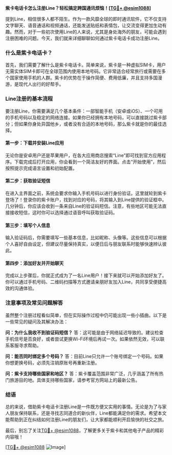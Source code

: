**紫卡电话卡怎么注册Line？轻松搞定跨国通讯烦恼！[[TG💪+ @esim1088](https://t.me/s/esim1088)]**

提到Line，相信很多人都不陌生。作为一款风靡全球的即时通讯软件，它不仅支持文字聊天、语音通话和视频通话，还能发送贴纸和表情包，让交流变得更加生动有趣。然而，对于一些初次使用Line的人来说，尤其是身处海外的朋友，可能会遇到注册困难的问题。今天，我们就来详细聊聊如何通过紫卡电话卡成功注册Line。

### 什么是紫卡电话卡？

首先，我们需要了解什么是紫卡电话卡。简单来说，紫卡是一种虚拟SIM卡，用户无需实体SIM卡即可在全球范围内使用本地号码。它非常适合经常旅行或需要在多个国家使用手机的人群。紫卡的优势在于操作简便、费用低廉，并且支持多国漫游，是现代人出行的好帮手。

### Line注册的基本流程

要注册Line，你需要满足几个基本条件：一部智能手机（安卓或iOS）、一个可用的手机号码以及稳定的网络连接。如果你已经拥有本地号码，可以直接跳过紫卡部分；但如果你身处异国他乡，或者没有合适的本地号码，那么紫卡就是你的最佳选择。

#### 第一步：下载并安装Line应用

无论你是安卓用户还是苹果用户，在各大应用商店搜索“Line”即可找到官方应用程序。下载完成后打开应用，你会看到一个简洁友好的界面。点击“开始使用”，然后按照提示完成语言设置和初始配置。

#### 第二步：获取验证短信

在进入主界面之前，系统会要求你输入手机号码以进行身份验证。这里就轮到紫卡登场了！登录你的紫卡账户，找到对应的号码，将其输入到Line提供的验证框中。几分钟后，你应该会收到一条来自Line的验证码短信。注意，有些地区可能无法直接接收短信，这时你可以选择通过语音呼叫获取验证码。

#### 第三步：填写个人信息

输入验证码后，你需要填写一些基本信息，比如昵称、头像等。这些信息可以根据个人喜好自由设定，但建议尽量保持真实，以便日后与朋友联系时能够快速辨认彼此。

#### 第四步：添加好友并开始聊天

完成以上步骤后，你就正式成为了一名Line用户！接下来就可以开始添加好友了。你可以通过手机号码、二维码扫描等方式邀请亲朋好友加入Line，共同享受便捷高效的沟通体验。

### 注意事项及常见问题解答

虽然整个注册过程看似简单，但在实际操作过程中仍可能出现一些小插曲。以下是一些常见的疑问及其解决办法：

**问：为什么我收不到验证码短信？**
答：这可能是由于网络延迟导致的。建议检查手机信号是否良好，或者尝试更换Wi-Fi环境后再试一次。如果依然无效，可以联系客服寻求帮助。

**问：能否同时绑定多个号码？**
答：目前Line只允许一个账号绑定一个号码。如果你想更换号码，必须先注销原账号再重新注册。

**问：紫卡支持哪些国家和地区？**
答：紫卡覆盖范围非常广泛，几乎涵盖了所有热门旅游目的地。具体支持哪些国家，请参考官方网站上的最新公告。

### 结语

总的来说，借助紫卡电话卡注册Line是一件既方便又实用的事情。无论是为了与家人朋友保持联系，还是寻找志同道合的新伙伴，Line都能满足你的需求。希望本文能帮助到正在纠结如何注册Line的朋友们，让大家都能顺利开启愉快的社交之旅。

最后，别忘了关注[TG💪+ @esim1088](https://t.me/s/esim1088)，了解更多关于紫卡和其他电子产品的精彩内容哦！

[[TG💪+ @esim1088](https://t.me/s/esim1088) ![Image](https://i.postimg.cc/4NQfJmqS/Snipaste-2025-05-13-00-14-12.png)]